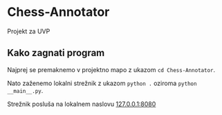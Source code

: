 # Chess-Annotator
Projekt za UVP


## Kako zagnati program
Najprej se premaknemo v projektno mapo z ukazom `cd Chess-Annotator`.

Nato zaženemo lokalni strežnik z ukazom `python .` oziroma `python __main__.py`.

Strežnik posluša na lokalnem naslovu [127.0.0.1:8080](http://127.0.0.1:8080)